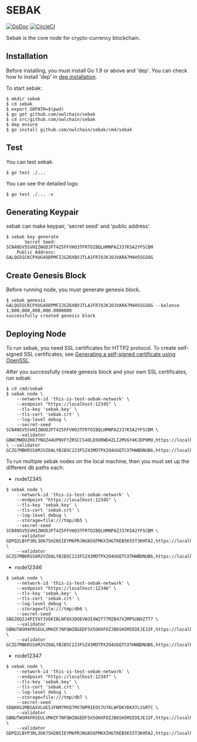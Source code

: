 # SEBAK

[![GoDoc](https://godoc.org/github.com/golang/gddo?status.svg)](http://godoc.org/github.com/owlchain/sebak/lib) [![CircleCI](https://circleci.com/gh/owlchain/sebak.svg?style=svg&circle-token=fd8cbd27a7594539b58dd3c46363a2c693f25edb)](https://circleci.com/gh/owlchain/sebak)

Sebak is the core node for crypto-currency blockchain.

## Installation

Before installing, you must install Go 1.9 or above and 'dep'. You can check how to install 'dep' in [dep installation](https://github.com/golang/dep#installation).

To start sebak:

```
$ mkdir sebak
$ cd sebak
$ export GOPATH=$(pwd)
$ go get github.com/owlchain/sebak
$ cd src/github.com/owlchain/sebak
$ dep ensure
$ go install github.com/owlchain/sebak/cmd/sebak
```

## Test

You can test sebak.

```
$ go test ./...
```

You can see the detailed logs:
```
$ go test ./... -v
```

## Generating Keypair

sebak can make keypair, 'secret seed' and 'public address'.
```
$ sebak key generate
       Secret Seed: SCN4NSV5SVHIZWUDJFT4Z5FFVHO3TFRTOIBQLHMNPAZJ37K5A2YFSCBM
    Public Address: GALQG5SCKCPXUG4ODPMFZJGZ6XBVJTLAJFR7OJKJOJVARA7M4H5SGSOG
```

## Create Genesis Block

Before running node, you must generate genesis block.

```
$ sebak genesis GALQG5SCKCPXUG4ODPMFZJGZ6XBVJTLAJFR7OJKJOJVARA7M4H5SGSOG --balance 1,000,000,000,000.0000000
successfully created genesis block
```

## Deploying Node

To run sebak, you need SSL certificates for HTTP2 protocol. To create self-signed SSL certificates, see [Generating a self-signed certificate using OpenSSL](https://www.ibm.com/support/knowledgecenter/en/SSWHYP_4.0.0/com.ibm.apimgmt.cmc.doc/task_apionprem_gernerate_self_signed_openSSL.html).

After you successfully create genesis block and your own SSL certificates, run sebak:
```
$ cd cmd/sebak
$ sebak node \
    --network-id 'this-is-test-sebak-network' \
    --endpoint "https://localhost:12345" \
    --tls-key 'sebak.key' \
    --tls-cert 'sebak.crt' \
    --log-level debug \
    --secret-seed SCN4NSV5SVHIZWUDJFT4Z5FFVHO3TFRTOIBQLHMNPAZJ37K5A2YFSCBM \
    --validator GBWCMWDUZK67YNUZ44UPNVFYZRSCCS4OLE6ORWD4ZLI2MVGY4KJDPHMO,https://localhost:12346 \ --validator GCZG7MBKRSS6MJVZOALYBJB5C223FSZ43MDTPX2O4UGQTCXTHWBDNUB6,https://localhost:12347
```

To run multiple sebak nodes on the local machine, then you must set up the different db paths each:

- node12345
```
$ sebak node \
    --network-id 'this-is-test-sebak-network' \
    --endpoint "https://localhost:12345" \
    --tls-key 'sebak.key' \
    --tls-cert 'sebak.crt' \
    --log-level debug \
    --storage=file:///tmp/db5 \
    --secret-seed SCN4NSV5SVHIZWUDJFT4Z5FFVHO3TFRTOIBQLHMNPAZJ37K5A2YFSCBM \
    --validator GDPQ2LBYP3RL3O675H2N5IEYM6PRJNUA5QFMKXIHGTKEB5KS5T3KHFA2,https://localhost:12346 \
    --validator GCZG7MBKRSS6MJVZOALYBJB5C223FSZ43MDTPX2O4UGQTCXTHWBDNUB6,https://localhost:12347
```

- node12346
```
$ sebak node \
    --network-id 'this-is-test-sebak-network' \
    --endpoint "https://localhost:12346" \
    --tls-key 'sebak.key' \
    --tls-cert 'sebak.crt' \
    --log-level debug \
    --storage=file:///tmp/db6 \
    --secret-seed SBGJDQ2J4PIYU7JVGKIBLNF6X3DOEVW3I4W2T77M2B47X2MPSUNXZ7T7 \
    --validator GBNUTWSM4FRSEULVMHZF7NFQWIBGEDF5X5OHXFOZJB6SH5MIEDEJEJ2F,https://localhost:12345 \
    --validator GCZG7MBKRSS6MJVZOALYBJB5C223FSZ43MDTPX2O4UGQTCXTHWBDNUB6,https://localhost:12347
```

- node12347
```
$ sebak node \
    --network-id 'this-is-test-sebak-network' \
    --endpoint "https://localhost:12347" \
    --tls-key 'sebak.key' \
    --tls-cert 'sebak.crt' \
    --log-level debug \
    --storage=file:///tmp/db7 \
    --secret-seed SDQKKG2MBSAXVLUE5JFNM7MXQ7MV7WPRIEOS7U7KLWFDKYDKXTLSSRTC \
    --validator GBNUTWSM4FRSEULVMHZF7NFQWIBGEDF5X5OHXFOZJB6SH5MIEDEJEJ2F,https://localhost:12345 \
    --validator GDPQ2LBYP3RL3O675H2N5IEYM6PRJNUA5QFMKXIHGTKEB5KS5T3KHFA2,https://localhost:12346
```